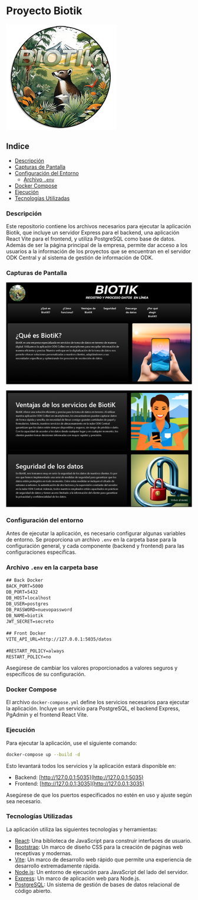 # Proyecto Biotik

![BiotiK Logo](https://github.com/Leonardo-villagran/biotik-web/blob/main/public/images/logo.png?raw=true)

## Indice

- [Descripción](#descripción)
- [Capturas de Pantalla](#capturas-de-pantalla)
- [Configuración del Entorno](#configuración-del-entorno)
  - [Archivo `.env`](#archivo-env-en-la-carpeta-base)
- [Docker Compose](#docker-compose)
- [Ejecución](#ejecución)
- [Tecnologías Utilizadas](#tecnologías-utilizadas)

### Descripción

Este repositorio contiene los archivos necesarios para ejecutar la aplicación Biotik, que incluye un servidor Express para el backend, una aplicación React Vite para el frontend, y utiliza PostgreSQL como base de datos. Además de ser la página principal de la empresa, permite dar acceso a los usuarios a la información de los proyectos que se encuentran en el servidor ODK Central y al sistema de gestión de información de ODK.

### Capturas de Pantalla

![Pantalla de Inicio](https://github.com/Leonardo-villagran/biotik-web/blob/main/public/images/screenshot1.png?raw=true)


![Proceso de Trabajo](https://github.com/Leonardo-villagran/biotik-web/blob/main/public/images/screenshot2.png?raw=true)

### Configuración del entorno

Antes de ejecutar la aplicación, es necesario configurar algunas variables de entorno. Se proporciona un archivo `.env` en la carpeta base para la configuración general, y cada componente (backend y frontend) para las configuraciones específicas.

### Archivo `.env` en la carpeta base

```dotenv
## Back Docker
BACK_PORT=5000
DB_PORT=5432
DB_HOST=localhost
DB_USER=postgres
DB_PASSWORD=nuevopassword
DB_NAME=biotik
JWT_SECRET=secreto

## Front Docker
VITE_API_URL=http://127.0.0.1:5035/datos

#RESTART_POLICY=always
RESTART_POLICY=no
```

Asegúrese de cambiar los valores proporcionados a valores seguros y específicos de su configuración.

### Docker Compose

El archivo `docker-compose.yml` define los servicios necesarios para ejecutar la aplicación. Incluye un servicio para PostgreSQL, el backend Express, PgAdmin y el frontend React Vite.

### Ejecución

Para ejecutar la aplicación, use el siguiente comando:

```bash
docker-compose up --build -d
```

Esto levantará todos los servicios y la aplicación estará disponible en:

- Backend: [http://127.0.0.1:5035](http://127.0.0.1:5035)
- Frontend: [http://127.0.0.1:3035](http://127.0.0.1:3035)

Asegúrese de que los puertos especificados no estén en uso y ajuste según sea necesario. 

### Tecnologías Utilizadas

La aplicación utiliza las siguientes tecnologías y herramientas:

- [React](https://reactjs.org/): Una biblioteca de JavaScript para construir interfaces de usuario.
- [Bootstrap](https://getbootstrap.com/): Un marco de diseño CSS para la creación de páginas web receptivas y modernas.
- [Vite](https://vitejs.dev/): Un marco de desarrollo web rápido que permite una experiencia de desarrollo extremadamente rápida.
- [Node.js](https://nodejs.org/): Un entorno de ejecución para JavaScript del lado del servidor.
- [Express](https://expressjs.com/): Un marco de aplicación web para Node.js.
- [PostgreSQL](https://www.postgresql.org/): Un sistema de gestión de bases de datos relacional de código abierto.